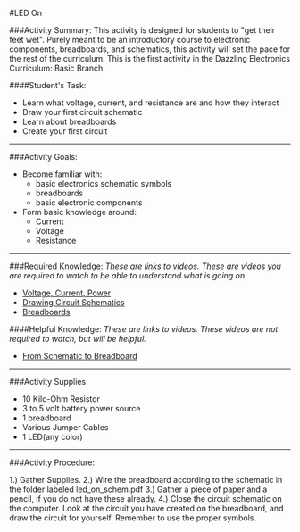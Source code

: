 
#LED On


###Activity Summary:
This activity is designed for students to "get their feet wet". Purely meant to be an introductory course to electronic components, breadboards, and schematics, this activity will set the pace for the rest of the curriculum. This is the first activity in the Dazzling Electronics Curriculum: Basic Branch.

####Student's Task:
- Learn what voltage, current, and resistance are and how they interact
- Draw your first circuit schematic
- Learn about breadboards
- Create your first circuit


---
###Activity Goals:
- Become familiar with:
	- basic electronics schematic symbols
	- breadboards
	- basic electronic components
- Form basic knowledge around:
	- Current
	- Voltage
	- Resistance

---

###Required Knowledge:
*These are links to videos. These are videos you are required to watch to be able to understand what is going on.*

- [Voltage, Current, Power](https://www.youtube.com/watch?v=lYZUXV-v71Y&list=PLRIGIzu0Z7KlBkiI9nNfMmRy4ZTzGr0RN&index=5)
- [Drawing Circuit Schematics](https://www.youtube.com/watch?v=9cps7Q_IrX0)
- [Breadboards](https://www.youtube.com/watch?v=w0c3t0fJhXU)

####Helpful Knowledge:
*These are links to videos. These videos are not required to watch, but will be helpful.*

- [From Schematic to Breadboard](https://www.youtube.com/watch?v=oIRsMBVuSS4)

---

###Activity Supplies:
- 10 Kilo-Ohm Resistor
- 3 to 5 volt battery power source
- 1 breadboard
- Various Jumper Cables
- 1 LED(any color)

---

###Activity Procedure:

1.) Gather Supplies.
2.) Wire the breadboard according to the schematic in the folder labeled led_on_schem.pdf
3.) Gather a piece of paper and a pencil, if you do not have these already.
4.) Close the circuit schematic on the computer. Look at the circuit you have created on the breadboard, and draw the circuit for yourself. Remember to use the proper symbols.